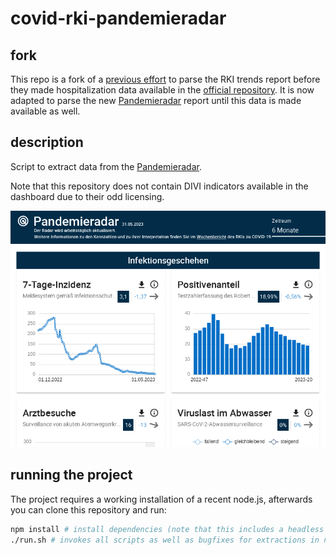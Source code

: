 # covid-rki-pandemieradar

## fork

This repo is a fork of a [previous effort](https://github.com/FrankGrimm/covid-rki-trends.git) to parse the RKI trends report before they made hospitalization data available in the [official repository](https://github.com/robert-koch-institut/COVID-19-Hospitalisierungen_in_Deutschland). It is now adapted to parse the new [Pandemieradar](https://www.rki.de/DE/Content/InfAZ/N/Neuartiges_Coronavirus/Situationsberichte/COVID-19-Trends/COVID-19-Trends.html?__blob=publicationFile#/home) report until this data is made available as well.

## description

Script to extract data from the [Pandemieradar](https://www.rki.de/DE/Content/InfAZ/N/Neuartiges_Coronavirus/Situationsberichte/COVID-19-Trends/COVID-19-Trends.html?__blob=publicationFile#/home).

Note that this repository does not contain DIVI indicators available in the dashboard due to their odd licensing.

![screenshot](https://github.com/FrankGrimm/covid-rki-pandemieradar/blob/main/screenshot.png?raw=true)

## running the project

The project requires a working installation of a recent node.js, afterwards you can clone this repository and run:

```bash
npm install # install dependencies (note that this includes a headless browser and is quite large)
./run.sh # invokes all scripts as well as bugfixes for extractions in newer versions of the report
```

